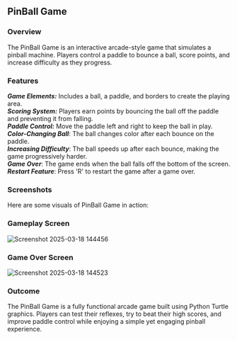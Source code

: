 ## PinBall Game
### Overview

The PinBall Game is an interactive arcade-style game that simulates a pinball machine. Players control a paddle to bounce a ball, score points, and increase difficulty as they progress.<br>

### Features

***Game Elements:*** Includes a ball, a paddle, and borders to create the playing area.<br>
***Scoring System:*** Players earn points by bouncing the ball off the paddle and preventing it from falling.<br>
***Paddle Control:*** Move the paddle left and right to keep the ball in play.<br>
***Color-Changing Ball***: The ball changes color after each bounce on the paddle.<br>
***Increasing Difficulty***: The ball speeds up after each bounce, making the game progressively harder.<br>
***Game Over***: The game ends when the ball falls off the bottom of the screen.<br>
***Restart Feature***: Press 'R' to restart the game after a game over.<br>

### Screenshots

Here are some visuals of PinBall Game in action:<br>

### Gameplay Screen

![Screenshot 2025-03-18 144456](https://github.com/user-attachments/assets/40a288d9-d7a8-4149-9127-6c22a07100f2)<br>

### Game Over Screen

![Screenshot 2025-03-18 144523](https://github.com/user-attachments/assets/ecbb6206-f4b2-48d0-8aac-6bb841c022e1)<br>


### Outcome

The PinBall Game is a fully functional arcade game built using Python Turtle graphics. Players can test their reflexes, try to beat their high scores, and improve paddle control while enjoying a simple yet engaging pinball experience.<br>
